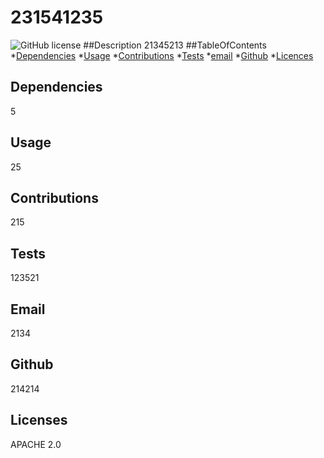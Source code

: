 # 231541235
  ![GitHub license](https://img.shields.io/badge/license-undefined-blue.svg)
##Description
21345213
##TableOfContents
*[Dependencies](#Dependencies)
*[Usage](#Usage)
*[Contributions](#Contributions)
*[Tests](#Tests)
*[email](#email)
*[Github](#Github)
*[Licences](#Licenses)

## Dependencies
5
## Usage
25
## Contributions
215
## Tests
123521
## Email
2134
## Github
214214
## Licenses
APACHE 2.0
